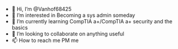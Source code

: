 - 👋 Hi, I’m @Vanhof68425
- 👀 I’m interested in Becoming a sys admin someday
- 🌱 I’m currently learning CompTIA a+/CompTIA a+ security and the basics
- 💞️ I’m looking to collaborate on anything useful
- 📫 How to reach me PM me

<!---
Vanhof68425/Vanhof68425 is a ✨ special ✨ repository because its `README.md` (this file) appears on your GitHub profile.
You can click the Preview link to take a look at your changes.
--->
